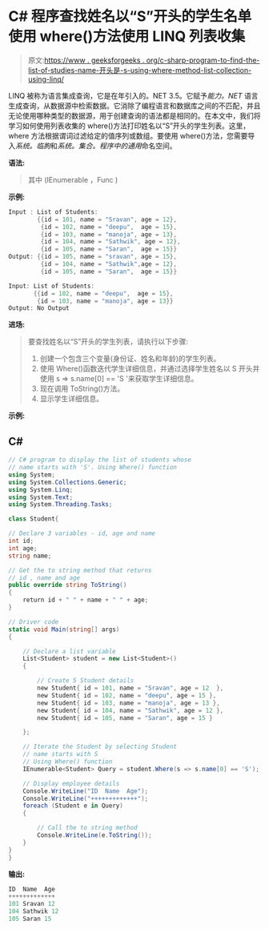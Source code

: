 # C# 程序查找姓名以“S”开头的学生名单使用 where()方法使用 LINQ 列表收集

> 原文:[https://www . geeksforgeeks . org/c-sharp-program-to-find-the-list-of-studies-name-开头是-s-using-where-method-list-collection-using-linq/](https://www.geeksforgeeks.org/c-sharp-program-to-find-the-list-of-students-whose-name-starts-with-s-using-where-method-of-list-collection-using-linq/)

LINQ 被称为语言集成查询，它是在年引入的。NET 3.5。它赋予*能力。NET* 语言生成查询，从数据源中检索数据。它消除了编程语言和数据库之间的不匹配，并且无论使用哪种类型的数据源，用于创建查询的语法都是相同的。在本文中，我们将学习如何使用列表收集的 where()方法打印姓名以“S”开头的学生列表。这里，where 方法根据谓词过滤给定的值序列或数组。要使用 where()方法，您需要导入*系统。临朐*和*系统。集合。程序中的通用*命名空间。

**语法:**

> 其中 <tsource>(IEnumerable <tsource>，Func <tsource boolean="">)</tsource></tsource></tsource>

**示例:**

```cs
Input : List of Students:
        {{id = 101, name = "Sravan", age = 12},
         {id = 102, name = "deepu",  age = 15},
         {id = 103, name = "manoja", age = 13},
         {id = 104, name = "Sathwik", age = 12},
         {id = 105, name = "Saran",  age = 15}}
Output: {{id = 105, name = "sravan", age = 15},
         {id = 104, name = "Sathwik",age = 12},
         {id = 105, name = "Saran",  age = 15}}

Input: List of Students:
       {{id = 102, name = "deepu",  age = 15},
        {id = 103, name = "manoja", age = 13}}
Output: No Output
```

**进场:**

> 要查找姓名以“S”开头的学生列表，请执行以下步骤:
> 
> 1.  创建一个包含三个变量(身份证、姓名和年龄)的学生列表。
> 2.  使用 Where()函数迭代学生详细信息，并通过选择学生姓名以 S 开头并使用 s => s.name[0] == 'S '来获取学生详细信息。
> 3.  现在调用 ToString()方法。
> 4.  显示学生详细信息。

**示例:**

## C#

```cs
// C# program to display the list of students whose 
// name starts with 'S'. Using Where() function 
using System;
using System.Collections.Generic;
using System.Linq;
using System.Text;
using System.Threading.Tasks;

class Student{

// Declare 3 variables - id, age and name
int id; 
int age;
string name;

// Get the to string method that returns 
// id , name and age
public override string ToString()
{
    return id + " " + name + " " + age;
}

// Driver code
static void Main(string[] args)
{

    // Declare a list variable 
    List<Student> student = new List<Student>()
    {

        // Create 5 Student details
        new Student{ id = 101, name = "Sravan", age = 12  },
        new Student{ id = 102, name = "deepu", age = 15 },
        new Student{ id = 103, name = "manoja", age = 13 },
        new Student{ id = 104, name = "Sathwik", age = 12 },
        new Student{ id = 105, name = "Saran", age = 15 }

    };

    // Iterate the Student by selecting Student 
    // name starts with S
    // Using Where() function
    IEnumerable<Student> Query = student.Where(s => s.name[0] == 'S');

    // Display employee details
    Console.WriteLine("ID  Name  Age");
    Console.WriteLine("+++++++++++++");
    foreach (Student e in Query)
    {

        // Call the to string method
        Console.WriteLine(e.ToString());
    }    
}
}
```

**输出:**

```cs
ID  Name  Age
+++++++++++++
101 Sravan 12
104 Sathwik 12
105 Saran 15
```